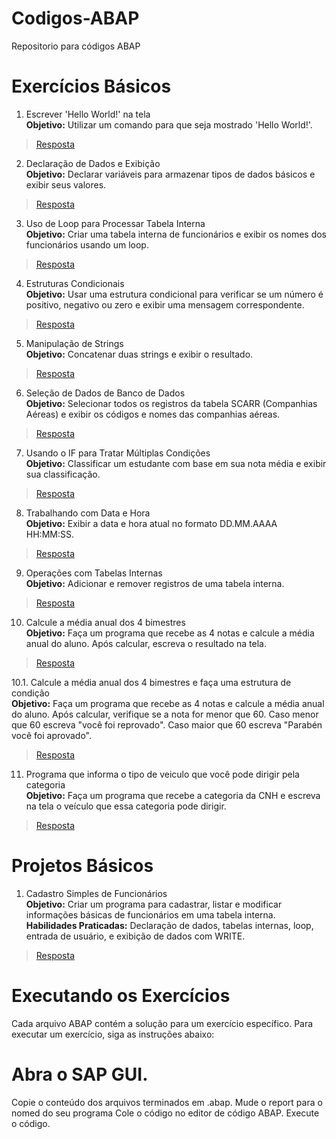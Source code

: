 # Codigos-ABAP
Repositorio para códigos ABAP

# Exercícios Básicos

1. Escrever 'Hello World!' na tela  
**Objetivo:** Utilizar um comando para que seja mostrado 'Hello World!'.
> [Resposta](https://github.com/Kaneki515/ABAP/blob/main/Exerc%C3%ADcios%20B%C3%A1sicos/Ex0.abap)

2. Declaração de Dados e Exibição  
**Objetivo:** Declarar variáveis para armazenar tipos de dados básicos e exibir seus valores.
> [Resposta](https://github.com/Kaneki515/ABAP/blob/main/Exerc%C3%ADcios%20B%C3%A1sicos/Ex1.abap)

3. Uso de Loop para Processar Tabela Interna  
**Objetivo:** Criar uma tabela interna de funcionários e exibir os nomes dos funcionários usando um loop.
> [Resposta](https://github.com/Kaneki515/ABAP/blob/main/Exerc%C3%ADcios%20B%C3%A1sicos/Ex2.abap)

4. Estruturas Condicionais  
**Objetivo:** Usar uma estrutura condicional para verificar se um número é positivo, negativo ou zero e exibir uma mensagem correspondente.
> [Resposta](https://github.com/Kaneki515/ABAP/blob/main/Exerc%C3%ADcios%20B%C3%A1sicos/Ex3.abap)

5. Manipulação de Strings  
**Objetivo:** Concatenar duas strings e exibir o resultado.
> [Resposta](https://github.com/Kaneki515/ABAP/blob/main/Exerc%C3%ADcios%20B%C3%A1sicos/Ex4.abap)

6. Seleção de Dados de Banco de Dados  
**Objetivo:** Selecionar todos os registros da tabela SCARR (Companhias Aéreas) e exibir os códigos e nomes das companhias aéreas.
> [Resposta](https://github.com/Kaneki515/ABAP/blob/main/Exerc%C3%ADcios%20B%C3%A1sicos/Ex5.abap)

7. Usando o IF para Tratar Múltiplas Condições  
**Objetivo:** Classificar um estudante com base em sua nota média e exibir sua classificação.
> [Resposta](https://github.com/Kaneki515/ABAP/blob/main/Exerc%C3%ADcios%20B%C3%A1sicos/Ex6.abap)

8. Trabalhando com Data e Hora  
**Objetivo:** Exibir a data e hora atual no formato DD.MM.AAAA HH:MM:SS.
> [Resposta](https://github.com/Kaneki515/ABAP/blob/main/Exerc%C3%ADcios%20B%C3%A1sicos/Ex7.abap)

9. Operações com Tabelas Internas  
**Objetivo:** Adicionar e remover registros de uma tabela interna.
> [Resposta](https://github.com/Kaneki515/ABAP/blob/main/Exerc%C3%ADcios%20B%C3%A1sicos/Ex8.abap)

10. Calcule a média anual dos 4 bimestres  
  **Objetivo:** Faça um programa que recebe as 4 notas e calcule a média anual do aluno. Após calcular, escreva o resultado na tela.
  > [Resposta](https://github.com/Kaneki515/ABAP/blob/main/Exerc%C3%ADcios%20B%C3%A1sicos/Ex9.abap)

10.1. Calcule a média anual dos 4 bimestres e faça uma estrutura de condição  
**Objetivo:** Faça um programa que recebe as 4 notas e calcule a média anual do aluno. Após calcular, verifique se a nota for menor que 60. Caso menor que 60 escreva "você foi reprovado". Caso maior que 60 escreva "Parabén você foi aprovado".
> [Resposta](https://github.com/Kaneki515/ABAP/blob/main/Exerc%C3%ADcios%20B%C3%A1sicos/Ex9.abap)

11.  Programa que informa o tipo de veiculo que você pode dirigir pela categoria  
**Objetivo:** Faça um programa que recebe a categoria da CNH e escreva na tela o veículo que essa categoria pode dirigir.
> [Resposta](https://github.com/Kaneki515/ABAP/blob/main/Exerc%C3%ADcios%20B%C3%A1sicos/Ex10.abap)

# Projetos Básicos

1. Cadastro Simples de Funcionários  
 **Objetivo:** Criar um programa para cadastrar, listar e modificar informações básicas de funcionários em uma tabela interna.  
**Habilidades Praticadas:** Declaração de dados, tabelas internas, loop, entrada de usuário, e exibição de dados com WRITE.
> [Resposta](https://github.com/Kaneki515/ABAP/blob/main/Projetos%20B%C3%A1sicos/Projeto-1.abap)

# Executando os Exercícios
Cada arquivo ABAP contém a solução para um exercício específico. Para executar um exercício, siga as instruções abaixo:

# Abra o SAP GUI.
Copie o conteúdo dos arquivos terminados em .abap.
Mude o report para o nomed do seu programa
Cole o código no editor de código ABAP.
Execute o código.
